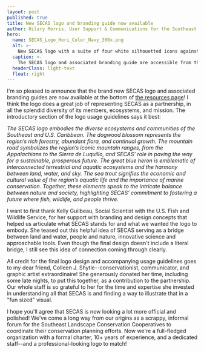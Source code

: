 ```yaml
---
layout: post
published: true
title: New SECAS logo and branding guide now available
author: Hilary Morris, User Support & Communications for the Southeast Blueprint
hero:
  name: SECAS_Logo_Hori_Color_Navy_300x.png
  alt: >-
    New SECAS logo with a suite of four white silhouetted icons against an orange, green, navy, and purple background - a dogwood flower, mountains with a road between them, a great blue heron, and a sea trout.
  caption: >-
    The SECAS logo and associated branding guide are accessible from the <a href="https://secassoutheast.org/resources">Resources page of the SECAS website</a>.
  headerClass: light-text
  float: right
---
```

I'm so pleased to announce that the brand new SECAS logo and associated branding guides are now available at the bottom of [the resources page](https://secassoutheast.org/resources)! I think the logo does a great job of representing SECAS as a partnership, in all the splendid diversity of its members, ecosystems, and mission. The introductory section of the logo usage guidelines says it best:<!--more-->

_The SECAS logo embodies the diverse ecosystems and communities of the Southeast and U.S. Caribbean. The dogwood blossom represents the region’s rich forestry, abundant flora, and continual growth. The mountain road symbolizes the region’s iconic mountain ranges, from the Appalachians to the Sierra de Luquillo, and SECAS’ role in paving the way for a sustainable, prosperous future. The great blue heron is emblematic of interconnected terrestrial and aquatic ecosystems and the harmony between land, water, and sky. The sea trout signifies the economic and cultural value of the region’s aquatic life and the importance of marine conservation. Together, these elements speak to the intricate balance between nature and society, highlighting SECAS’ commitment to fostering a future where fish, wildlife, and people thrive._

I want to first thank Kelly Guilbeau, Social Scientist with the U.S. Fish and Wildlife Service, for her support with branding and design concepts that helped us articulate what SECAS stands for and what we wanted the logo to embody. She teased out this helpful idea of SECAS serving as a bridge between land and water, people and nature, innovative science and approachable tools. Even though the final design doesn't include a literal bridge, I still see this idea of connection coming through clearly.

All credit for the final logo design and accompanying usage guidelines goes to my dear friend, Colleen J. Shytle--conservationist, communicator, and graphic artist extraordinaire! She generously donated her time, including some late nights, to put this together, as a contribution to the partnership. Our whole staff is so grateful to her for the time and expertise she invested in understanding all that SECAS is and finding a way to illustrate that in a "fun sized" visual.

I hope you'll agree that SECAS is now looking a lot more official and polished! We've come a long way from our origins as a scrappy, informal forum for the Southeast Landscape Conservation Cooperatives to coordinate their conservation planning efforts. Now we're a full-fledged organization with a formal charter, 10+ years of experience, and a dedicated staff--and a professional-looking logo to match!

